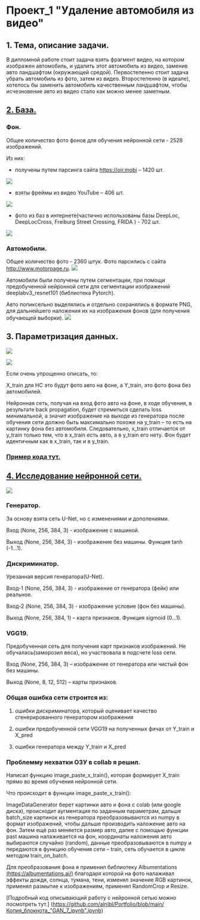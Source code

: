 # Проект_1 "Удаление автомобиля из видео"

## 1. Тема, описание задачи.
В дипломной работе стоит задача взять фрагмент видео, на котором изображен автомобиль, и удалить этот автомобиль из видео, заменив авто ландшафтом (окружающей средой). 
Первостепенно стоит задача убрать автомобиль из фото, затем из видео. 
Второстепенно (в идеале), хотелось бы заменить автомобиль качественным ландшафтом, чтобы исчезновение авто из видео стало как можно менее заметным.

## [2. База.](https://github.com/alnibl/Portfolio/blob/main/Сбор%2C_анализ_и_парсинг_данных_ipynb"".ipynb)
### Фон.
Общее количество фото фонов для обучения нейронной сети - 2528 изображений.

Из них:

- получены путем парсинга сайта https://oir.mobi – 1420 шт.

![](/images/130.jpg)
- взяты фреймы из видео YouTube – 406 шт.

![](/images/0_38.jpg)
- фото из баз в интернете(частично использованы базы DeepLoc, DeepLocCross, Freiburg Street Crossing, FRIDA ) - 702 шт.

![](/images/Image_79.png)

### Автомобили.
Общее количество фото - 2360 штук.
Фото парсились с сайта http://www.motorpage.ru.
![](/images/16.jpg)

Автомобили были получены путем сегментации, при помощи предобученной нейронной сети для сегментации изображений deeplabv3_resnet101 (библиотека Pytorch).

Авто попиксельно выделялись и отдельно сохранялись в формате PNG, для дальнейшего наложения их на изображения фонов (для получения обучающей выборки).
![](/images/45.png)

## 3. Параметризация данных.

![](/images/seg_1.png)

![](/images/seg_2.png)

Если очень упрощенно описать, то:

X_train для НС это будут фото авто на фоне, а Y_train, это фото фона без автомобилей. 

Нейронная сеть, получая на вход фото авто на фоне, в ходе обучения, в результате back propagation, будет стремиться сделать loss минимальной, а значит изображение на выходе из генератора после обучения сети должно быть максимально похоже на y_train – то есть на картинку фона без автомобиля.
Следовательно, x_train отличается от y_train только тем, что в x_train есть авто, а в y_train его нету. Фон будет идентичным как в x_train, так и в y_train.

### [Пример кода тут.](https://github.com/alnibl/Portfolio/blob/main/"Эксперементы_с_GAN_lodki_ipynb"".ipynb)

## [4. Исследование нейронной сети.](https://github.com/alnibl/Portfolio/blob/main/Копия_блокнота_"GAN_7_ipynb".ipynb)
![](/images/4.png)

### Генератор.
За основу взята сеть U-Net, но с изменениями и дополениями.

Вход (None, 256, 384, 3) - изображение с машиной.

Выход (None, 256, 384, 3) - изображение без машины. Функция tanh (-1…1).

### Дискриминатор.
Урезанная версия генератора(U-Net).

Вход-1 (None, 256, 384, 3) - изображение от генератора (фейк) или реальное.

Вход-2 (None, 256, 384, 3) - изображение условие (фон без машины).

Выход  (None, 256, 384, 1) – карта признаков. Функция sigmoid (0…1).

### VGG19.
Предобученная сеть для получения карт признаков изображений. Не обучалась(заморозил веса), но участвовала в подсчете loss сети.

Вход (None, 256, 384, 3) – изображение от генератора или чистый фон без машины.

Выход (None, 8, 12, 512) – карты признаков.

### Общая ошибка сети строится из:
1) ошибки дискриминатора, который оценивает качество сгенерированного генератором изображения

2) ошибки предобученной сети VGG19 на полученных фичах от Y_train и X_pred

3) ошибки генератора между Y_train и X_pred

### Проблемму нехватки ОЗУ в collab я решил.
Написал функцию image_paste_x_train(), которая формирует X_train прямо во время обучения нейронной сети.

Что происходит в функции image_paste_x_train():

ImageDataGenerator берет картинки авто и фона с colab (или google диска), происходит аугментация по заданным параметрам,
дальше batch_size картинок из генератора преобразовываются из numpy в формат изображений, чтобы дальше производить наложение авто на фон. 
Затем ещё раз меняется размер авто, далее с помощью функции past машина налаживается на фон, координаты наложения авто выбираются случайно (random), 
данные преобразовываются в numpy и передаются в функцию обучения сети – train, сеть обучается в цикле методом train_on_batch.

Для преобразования фона я применил библиотеку Аlbumentations [(https://albumentations.ai/)](https://albumentations.ai/) благодаря которой на фото налаживал эффекты дождя, солнца, тумана, тени, изменял значение RGB картинок, применял размытие к изображениям, применял RandomCrop и Resize.

[Подробный код описывающий работу с нейронной сетью можно посмотреть тут.] (https://github.com/alnibl/Portfolio/blob/main/Копия_блокнота_"GAN_7_ipynb".ipynb)
